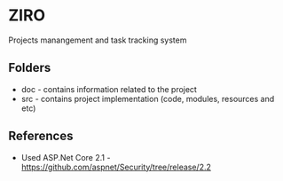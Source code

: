 # ZIRO
Projects manangement and task tracking system

## Folders
* doc - contains information related to the project
* src - contains project implementation (code, modules, resources and etc)

## References
* Used ASP.Net Core 2.1 - https://github.com/aspnet/Security/tree/release/2.2